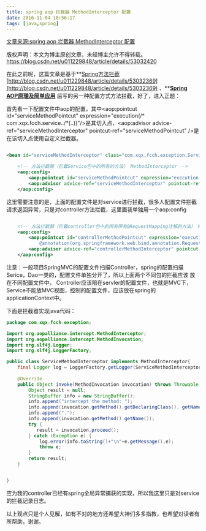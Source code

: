 ```yaml
---
title: spring aop 拦截器 MethodInterceptor 配置
date: 2016-11-04 10:56:17
tags: [java,spring]
---
```

[文章来源:spring aop 拦截器 MethodInterceptor 配置](http://blog.csdn.net/u011229848/article/details/53032420)


版权声明：本文为博主原创文章，未经博主允许不得转载。 https://blog.csdn.net/u011229848/article/details/53032420

在此之前呢，这篇文章是基于**[Spring方法拦截](http://blog.csdn.net/u011229848/article/details/53032369) [http://blog.csdn.net/u011229848/article/details/53032369](http://blog.csdn.net/u011229848/article/details/53032369) 、**[**Spring AOP原理及简单应用**](http://blog.csdn.net/u011229848/article/details/53032331) 后写的另一种配置方式方法拦截，好了，进入正题：

首先看一下配置文件中aop的配置，其中<aop:pointcut id="serviceMethodPointcut" expression="execution(/* com.xqx.fcch.service../*(..))"/>是其切入点，<aop:advisor advice-ref="serviceMethodInterceptor" pointcut-ref="serviceMethodPointcut" />是在该切入点使用自定义拦截器。

```xml

<bean id="serviceMethodInterceptor" class="com.xqx.fcch.exception.ServiceMethodInterceptor"></bean>

   	<!-- 方法拦截器（拦截Service包中的所有的方法） MethodInterceptor -->
  	<aop:config>
       	<aop:pointcut id="serviceMethodPointcut" expression="execution(* com.xqx.fcch.service..*(..))"/>
		<aop:advisor advice-ref="serviceMethodInterceptor" pointcut-ref="serviceMethodPointcut" />
	</aop:config>

```
<!--more-->
这里需要注意的是，上面的配置文件是对service进行拦截，很多人配置文件拦截请求返回异常，只是对controller方法拦截，这里面我单独用一个aop:config

```xml

   	<!-- 方法拦截器（拦截controller包中的所有带有@RequestMapping注解的方法） MethodInterceptor -->
	<aop:config>
		<aop:pointcut id="controllerMethodPointcut" expression="execution(* com.xqx.fcch.controller..*(..)) and
        	@annotation(org.springframework.web.bind.annotation.RequestMapping)"/>
		<aop:advisor advice-ref="controllerMethodInterceptor" pointcut-ref="controllerMethodPointcut" />
	</aop:config>

```

注意：一般项目SpringMVC的配置文件扫描Controller，spring的配置扫描Serice，Dao一类的，配置文件单独分开了，所以上面两个不同包的拦截应该 放在不同配置文件中， Controller应该陪在servler的配置文件，也就是MVC下，Service不能放MVC视图，控制的配置文件，应该放在spring的applicationContext中。

下面是拦截器实现java代码：

```java
package com.xqx.fcch.exception;

import org.aopalliance.intercept.MethodInterceptor;
import org.aopalliance.intercept.MethodInvocation;
import org.slf4j.Logger;
import org.slf4j.LoggerFactory;

public class ServiceMethodInterceptor implements MethodInterceptor{
	final Logger log = LoggerFactory.getLogger(ServiceMethodInterceptor.class);
	
	@Override
	public Object invoke(MethodInvocation invocation) throws Throwable {
		Object result = null;  
        StringBuffer info = new StringBuffer();  
        info.append("intercept the method: ");  
        info.append(invocation.getMethod().getDeclaringClass(). getName());  
        info.append(".");  
        info.append(invocation.getMethod().getName());  
        try {  
           result = invocation.proceed();  
        } catch (Exception e) {
        	log.error(info.toString()+"\n"+e.getMessage(),e);
        	throw e;
        }
        return result;  
    }


}
```

应为我的controller已经有spring全局异常捕获的实现，所以我这里只是对service的拦截记录日志。

以上观点只是个人见解，如有不对的地方还希望大神们多多指教，也希望对读者有所帮助，谢谢。